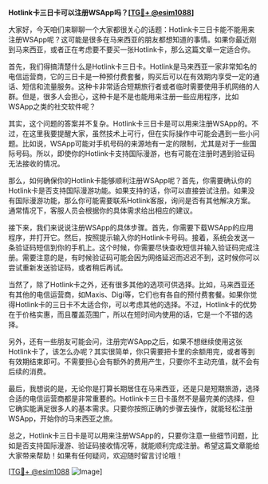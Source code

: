 **Hotlink卡三日卡可以注册WSApp吗？[[TG💪+ @esim1088](https://t.me/s/esim1088)]**

大家好，今天咱们来聊聊一个大家都很关心的话题：Hotlink卡三日卡能不能用来注册WSApp呢？这可能是很多在马来西亚的朋友都想知道的事情。如果你最近刚到马来西亚，或者正在考虑要不要买一张Hotlink卡，那么这篇文章一定适合你。

首先，我们得搞清楚什么是Hotlink卡三日卡。Hotlink是马来西亚一家非常知名的电信运营商，它的三日卡是一种预付费套餐，购买后可以在有效期内享受一定的通话、短信和流量服务。这种卡非常适合短期旅行者或者临时需要使用手机网络的人群。但是，很多人会担心，这种卡是不是也能用来注册一些应用程序，比如WSApp之类的社交软件呢？

其实，这个问题的答案并不复杂。Hotlink卡三日卡是可以用来注册WSApp的。不过，在这里我要提醒大家，虽然技术上可行，但在实际操作中可能会遇到一些小问题。比如说，WSApp可能对手机号码的来源地有一定的限制，尤其是对于一些国际号码。所以，即使你的Hotlink卡支持国际漫游，也有可能在注册时遇到验证码无法接收的情况。

那么，如何确保你的Hotlink卡能够顺利注册WSApp呢？首先，你需要确认你的Hotlink卡是否支持国际漫游功能。如果支持的话，你可以直接尝试注册。如果没有国际漫游功能，那么你可能需要联系Hotlink客服，询问是否有其他解决方案。通常情况下，客服人员会根据你的具体需求给出相应的建议。

接下来，我们来说说注册WSApp的具体步骤。首先，你需要下载WSApp的应用程序，并打开它。然后，按照提示输入你的Hotlink卡号码。接着，系统会发送一条验证码短信到你的手机上。这个时候，你需要尽快查收短信并输入验证码完成注册。需要注意的是，有时候验证码可能会因为网络延迟而迟迟不到，这时候你可以尝试重新发送验证码，或者稍后再试。

当然了，除了Hotlink卡之外，还有很多其他的选项可供选择。比如，马来西亚还有其他的电信运营商，如Maxis、Digi等，它们也有各自的预付费套餐。如果你觉得Hotlink卡的三日卡不太适合你，可以考虑其他的选择。不过，Hotlink卡的优势在于价格实惠，而且覆盖范围广，所以在短时间内使用的话，它是一个不错的选择。

另外，还有一些朋友可能会问，注册完WSApp之后，如果不想继续使用这张Hotlink卡了，该怎么办呢？其实很简单，你只需要把卡里的余额用完，或者等到有效期结束即可。不需要担心会有额外的费用产生，只要你不主动充值，就不会有后续的消费。

最后，我想说的是，无论你是打算长期居住在马来西亚，还是只是短期旅游，选择合适的电信运营商都是非常重要的。Hotlink卡三日卡虽然不是最完美的选择，但它确实能满足很多人的基本需求。只要你按照正确的步骤去操作，就能轻松注册WSApp，开始你的马来西亚之旅。

总之，Hotlink卡三日卡是可以用来注册WSApp的，只要你注意一些细节问题，比如是否支持国际漫游、验证码接收情况等，就能顺利完成注册。希望这篇文章能给大家带来帮助！如果有任何疑问，欢迎随时留言讨论哦！

[[TG💪+ @esim1088](https://t.me/s/esim1088) ![Image](https://i.postimg.cc/4NQfJmqS/Snipaste-2025-05-13-00-14-12.png)]